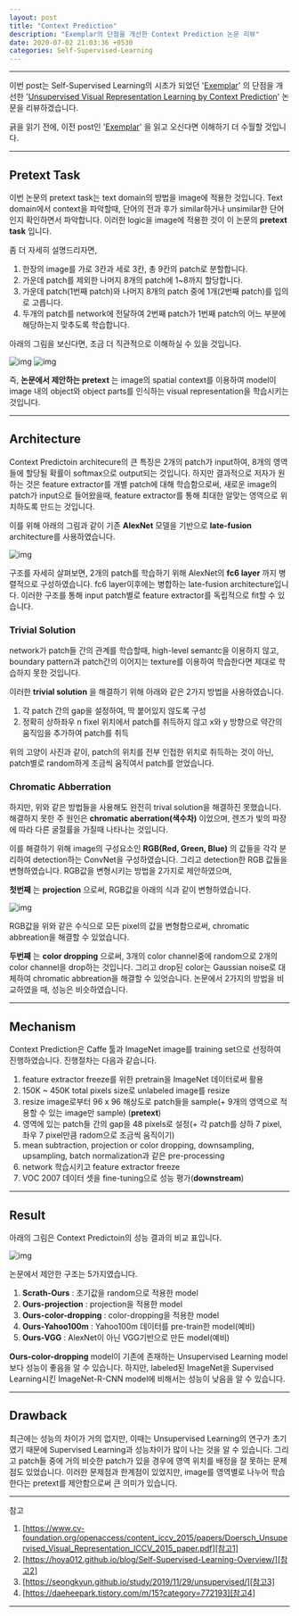 ```yaml
---
layout: post
title: "Context Prediction"
description: "Exemplar의 단점을 개선한 Context Prediction 논문 리뷰"
date: 2020-07-02 21:03:36 +0530
categories: Self-Supervised-Learning
---
```

---

이번 post는 Self-Supervised Learning의 시초가 되었던 '[Exemplar][paper1]' 의 단점을 개선한 '[Unsupervised Visual Representation Learning by Context Prediction][paper2]' 논문을 리뷰하겠습니다.

긁을 읽기 전에, 이전 post인 '[Exemplar][post]' 을 읽고 오신다면 이해하기 더 수월할 것입니다.

---

## Pretext Task

이번 논문의 pretext task는 text domain의 방법을 image에 적용한 것입니다. Text domain에서 context을 파악할때, 단어의 전과 후가 similar하거나 unsimilar한 단어인지 확인하면서 파악합니다. 이러한 logic을 image에 적용한 것이 이 논문의 **pretext task** 입니다.

좀 더 자세히 설명드리자면,
1. 한장의 image를 가로 3칸과 세로 3칸, 총 9칸의 patch로 분할합니다.
1. 가운데 patch를 제외한 나머지 8개의 patch에 1~8까지 할당합니다.
1. 가운데 patch(1번째 patch)와 나머지 8개의 patch 중에 1개(2번째 patch)를 임의로 고릅니다.
1. 두개의 patch를 network에 전달하여 2번째 patch가 1번째 patch의 어느 부분에 해당하는지 맞추도록 학습합니다.

아래의 그림을 보신다면, 조금 더 직관적으로 이해하실 수 있을 것입니다.

![img](https://i.imgur.com/q0hWsgh.png) ![img](https://i.imgur.com/O8QW0Lf.png)

즉, **논문에서 제안하는 pretext** 는 image의 spatial context를 이용하여 model이 image 내의 object와 object parts를 인식하는 visual representation을 학습시키는 것입니다.

---

## Architecture

Context Predictoin architecure의 큰 특징은 2개의 patch가 input하여, 8개의 영역들에 할당될 확률이 softmax으로 output되는 것입니다. 하지만 결과적으로 저자가 원하는 것은 feature extractor를 개별 patch에 대해 학습함으로써, 새로운 image의 patch가 input으로 들어왔을때, feature extractor를 통해 최대한 알맞는 영역으로 위치하도록 만드는 것입니다.

이를 위해 아래의 그림과 같이 기존 **AlexNet** 모델을 기반으로 **late-fusion** architecture를 사용하였습니다.

![img](https://i.imgur.com/iWKi5Bn.png)

구조를 자세히 살펴보면, 2개의 patch를 학습하기 위해 AlexNet의 **fc6 layer** 까지 병렬적으로 구성하였습니다. fc6 layer이후에는 병합하는 late-fusion architecture입니다. 이러한 구조를 통해 input patch별로 feature extractor를 독립적으로 fit할 수 있습니다.

### Trivial Solution

network가 patch들 간의 관계를 학습할때, high-level semantc을 이용하지 않고, boundary pattern과 patch간의 이어지는 texture를 이용하여 학습한다면 제대로 학습하지 못한 것입니다.

이러한 **trivial solution** 을 해결하기 위해 아래와 같은 2가지 방법을 사용하였습니다.
1. 각 patch 간의 gap을 설정하여, 딱 붙어있지 않도록 구성
1. 정확히 상하좌우 n fixel 위치에서 patch를 취득하지 않고 x와 y 방향으로 약간의 움직임을 추가하여 patch를 취득

위의 고양이 사진과 같이, patch의 위치를 전부 인접한 위치로 취득하는 것이 아닌, patch별로 random하게 조금씩 움직여서 patch를 얻었습니다.

### Chromatic Abberration

하지만, 위와 같은 방법들을 사용해도 완전히 trival solution을 해결하진 못했습니다. 해결하지 못한 주 원인은 **chromatic aberration(색수차)** 이었으며, 렌즈가 빛의 파장에 따라 다른 굴절률을 가질때 나타나는 것입니다.

이를 해결하기 위해 image의 구성요소인 **RGB(Red, Green, Blue)** 의 값들을 각각 분리하여 detection하는 ConvNet을 구성하였습니다. 그리고 detection한 RGB 값들을 변형하였습니다. RGB값을 변형시키는 방법을 2가지로 제안하였으며,

**첫번째** 는 **projection** 으로써, RGB값을 아래의 식과 같이 변형하였습니다.

![img](https://i.imgur.com/DC0NzQF.png)

RGB값을 위와 같은 수식으로 모든 pixel의 값을 변형함으로써,  chromatic abbreation을 해결할 수 있었습니다.

**두번째** 는 **color dropping** 으로써, 3개의 color channel중에 random으로 2개의 color channel을 drop하는 것입니다. 그리고 drop된 color는 Gaussian noise로 대체하여 chromatic abbreation을 해결할 수 있엇습니다. 논문에서 2가지의 방법을 비교하였을 때, 성능은 비슷하였습니다.

---

## Mechanism

Context Prediction은 Caffe 툴과 ImageNet image를 training set으로 선정하여 진행하였습니다. 진행절차는 다음과 같습니다.

1. feature extractor freeze를 위한 pretrain을 ImageNet 데이터로써 활용
1. 150K ~ 450K total pixels size로 unlabeled image를 resize
1. resize image로부터 96 x 96 해상도로 patch들을 sample(+ 9개의 영역으로 적용할 수 있는 image만 sample) (**pretext**)
1. 영역에 있는 patch들 간의 gap을 48 pixels로 설정(+ 각 patch를 상하 7 pixel, 좌우 7 pixel만큼 radom으로 조금씩 움직이기)
1. mean subtraction, projection or color dropping, downsampling, upsampling, batch normalization과 같은 pre-processing
1. network 학습시키고 feature extractor freeze
1. VOC 2007 데이터 셋을 fine-tuning으로 성능 평가(**downstream**)

---

## Result

아래의 그림은 Context Predictoin의 성능 결과의 비교 표입니다.

![img](https://i.imgur.com/6vaktKY.png)

논문에서 제안한 구조는 5가지였습니다.

1. **Scrath-Ours** : 초기값을 random으로 적용한 model
1. **Ours-projection** : projection을 적용한 model
1. **Ours-color-dropping** : color-dropping을 적용한 model
1. **Ours-Yahoo100m** : Yahoo100m 데이터를 pre-train한 model(예비)
1. **Ours-VGG** : AlexNet이 아닌 VGG기반으로 만든 model(예비)

**Ours-color-dropping** model이 기존에 존재하는 Unsupervised Learning model보다 성능이 좋음을 알 수 있습니다. 하지만, labeled된 ImageNet을 Supervised Learning시킨 ImageNet-R-CNN model에 비해서는 성능이 낮음을 알 수 있습니다.

---

## Drawback

최근에는 성능의 차이가 거의 없지만, 이때는 Unsupervised Learning의 연구가 초기였기 때문에 Supervised Learning과 성능차이가 많이 나는 것을 알 수 있습니다. 그리고 patch들 중에 거의 비슷한 patch가 있을 경우에 영역 위치를 배정을 잘 못하는 문제점도 있었습니다. 이러한 문제점과 한계점이 있었지만, image를 영역별로 나누어 학습한다는 pretext를 제안함으로써 큰 의미가 있습니다.

---

참고
1. [https://www.cv-foundation.org/openaccess/content_iccv_2015/papers/Doersch_Unsupervised_Visual_Representation_ICCV_2015_paper.pdf][참고1]
1. [https://hoya012.github.io/blog/Self-Supervised-Learning-Overview/][참고2]
1. [https://seongkyun.github.io/study/2019/11/29/unsupervised/][참고3]
1. [https://daeheepark.tistory.com/m/15?category=772193][참고4]

---

[paper1]: https://arxiv.org/pdf/1406.6909.pdf
[paper2]: https://www.cv-foundation.org/openaccess/content_iccv_2015/papers/Doersch_Unsupervised_Visual_Representation_ICCV_2015_paper.pdf
[post]: https://doubleby.github.io/self-supervised-learning/2020/06/29/Exemplar/
[참고1]: https://www.cv-foundation.org/openaccess/content_iccv_2015/papers/Doersch_Unsupervised_Visual_Representation_ICCV_2015_paper.pdf
[참고2]: https://hoya012.github.io/blog/Self-Supervised-Learning-Overview/
[참고3]: https://seongkyun.github.io/study/2019/11/29/unsupervised/
[참고4]: https://daeheepark.tistory.com/m/15?category=772193

<script type="text/javascript" src="http://cdn.mathjax.org/mathjax/latest/MathJax.js?config=TeX-AMS-MML_HTMLorMML"></script>
